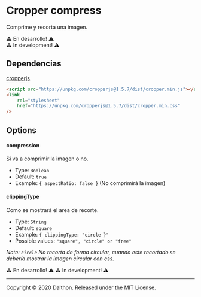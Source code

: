 # Cropper compress

Comprime y recorta una imagen.

⚠️ En desarrollo! ⚠️ \
⚠️ In development! ⚠️

## Dependencias

[cropperjs](https://fengyuanchen.github.io/cropperjs/).

```html
<script src="https://unpkg.com/cropperjs@1.5.7/dist/cropper.min.js"></script>
<link
    rel="stylesheet"
    href="https://unpkg.com/cropperjs@1.5.7/dist/cropper.min.css"
/>
```

## Options

#### **compression**

Si va a comprimir la imagen o no.

-   Type: `Boolean`
-   Default: `true`
-   Example: `{ aspectRatio: false }` (No comprimirá la imagen)

#### **clippingType**

Como se mostrará el area de recorte.

-   Type: `String`
-   Default: `square`
-   Example: `{ clippingType: "circle }"`
-   Possible values: `"square", "circle" or "free"`

_Note: `circle` No recorta de forma circular, cuando este recortado se debería mostrar la imagen circular con css._

⚠️ En desarrollo! ⚠️
⚠️ In development! ⚠️

---

Copyright © 2020 Dalthon.
Released under the MIT License.
